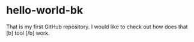 # hello-world-bk
That is my first GitHub repository.
I would like to check out how does that [b] tool [/b] work.
